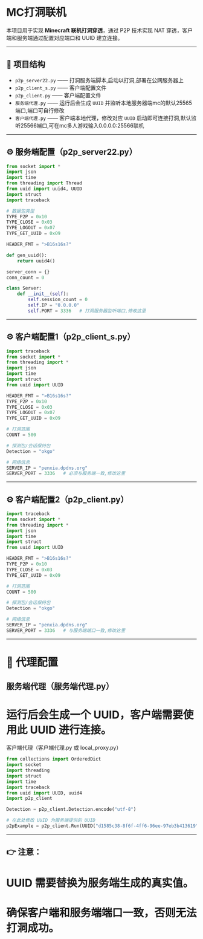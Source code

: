 # MC打洞联机

本项目用于实现 **Minecraft 联机打洞穿透**，通过 P2P 技术实现 NAT 穿透，客户端和服务端通过配置对应端口和 UUID 建立连接。

---

## 📂 项目结构

- `p2p_server22.py` —— 打洞服务端脚本,启动以打洞,部署在公网服务器上  
- `p2p_client_s.py` —— 客户端配置文件  
- `p2p_client.py` —— 客户端配置文件  
- `服务端代理.py` —— 运行后会生成 `UUID` 并监听本地服务器端mc的默认25565端口,端口可自行修改
- `客户端代理.py`  —— 客户端本地代理，修改对应 `UUID` 启动即可连接打洞,默认监听25566端口,可在mc多人游戏输入0.0.0.0:25566联机

---

## ⚙️ 服务端配置（p2p_server22.py）

```python
from socket import *
import json
import time
from threading import Thread
from uuid import uuid4, UUID
import struct
import traceback

# 数据包类型
TYPE_P2P = 0x10
TYPE_CLOSE = 0x03
TYPE_LOGOUT = 0x07
TYPE_GET_UUID = 0x09

HEADER_FMT = ">B16s16s?"

def gen_uuid():
    return uuid4()

server_conn = {}
conn_count = 0

class Server:
    def __init__(self):
        self.session_count = 0
        self.IP = "0.0.0.0"
        self.PORT = 3336   # 打洞服务器监听端口,修改这里
```

---

## ⚙️ 客户端配置1（p2p_client_s.py）

```python
import traceback
from socket import *
from threading import *
import json
import time
import struct
from uuid import UUID

HEADER_FMT = ">B16s16s?"
TYPE_P2P = 0x10
TYPE_CLOSE = 0x03
TYPE_LOGOUT = 0x07
TYPE_GET_UUID = 0x09

# 打洞范围
COUNT = 500

# 探测包/会话保持包
Detection = "okgo"

# 网络信息
SERVER_IP = "penxia.dpdns.org"
SERVER_PORT = 3336   # 必须与服务端一致,修改这里
```

---

##  ⚙️ 客户端配置2（p2p_client.py）

```python
import traceback
from socket import *
from threading import *
import json
import time
import struct
from uuid import UUID

HEADER_FMT = ">B16s16s?"
TYPE_P2P = 0x10
TYPE_CLOSE = 0x03
TYPE_GET_UUID = 0x09

# 打洞范围
COUNT = 500

# 探测包/会话保持包
Detection = "okgo"

# 网络信息
SERVER_IP = "penxia.dpdns.org"
SERVER_PORT = 3336   # 与服务端端口一致,修改这里

```

---

# 🔑 代理配置
## 服务端代理（服务端代理.py）

# 运行后会生成一个 UUID，客户端需要使用此 UUID 进行连接。

 客户端代理（客户端代理.py 或 local_proxy.py）

```python
from collections import OrderedDict
import socket
import threading
import struct
import time
import traceback
from uuid import UUID, uuid4
import p2p_client

Detection = p2p_client.Detection.encode("utf-8")

# 在此处修改 UUID 为服务端提供的 UUID
p2pExample = p2p_client.Run(UUID("d1585c38-8f6f-4ff6-96ee-97eb3b413619")) #修改这里

```

---

## 👉 注意：

# UUID 需要替换为服务端生成的真实值。

# 确保客户端和服务端端口一致，否则无法打洞成功。
